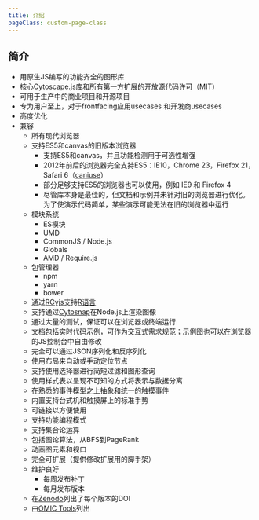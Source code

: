```yaml
---
title: 介绍
pageClass: custom-page-class
---
```

## 简介

* 用原生JS编写的功能齐全的图形库
* 核心Cytoscape.js库和所有第一方扩展的开放源代码许可（MIT）
* 可用于生产中的商业项目和开源项目
* 专为用户至上，对于frontfacing应用usecases 和开发商usecases
* 高度优化
* 兼容
  * 所有现代浏览器
  * 支持ES5和canvas的旧版本浏览器
    * 支持ES5和canvas，并且功能检测用于可选性增强
    * 2012年前后的浏览器完全支持ES5：IE10，Chrome 23，Firefox 21，Safari 6（[caniuse](https://caniuse.com/#feat=es5)）
    * 部分足够支持ES5的浏览器也可以使用，例如 IE9 和 Firefox 4
    * 尽管库本身是最佳的，但文档和示例并未针对旧的浏览器进行优化。为了使演示代码简单，某些演示可能无法在旧的浏览器中运行
  * 模块系统
    * ES模块
    * UMD
    * CommonJS / Node.js
    * Globals
    * AMD / Require.js
  * 包管理器
    * npm
    * yarn
    * bower
  * 通过[RCyjs](http://www.bioconductor.org/packages/release/bioc/html/RCyjs.html)支持[R语言](https://www.r-project.org/)
  * 支持通过[Cytosnap](https://github.com/cytoscape/cytosnap)在Node.js上渲染图像
  * 通过大量的测试，保证可以在浏览器或终端运行
  * 文档包括实时代码示例，可作为交互式需求规范；示例图也可以在浏览器的JS控制台中自由修改
  * 完全可以通过JSON序列化和反序列化
  * 使用布局来自动或手动定位节点
  * 支持使用选择器进行简短过滤和图形查询
  * 使用样式表以呈现不可知的方式将表示与数据分离
  * 在熟悉的事件模型之上抽象和统一的触摸事件
  * 内置支持台式机和触摸屏上的标准手势
  * 可链接以方便使用
  * 支持功能编程模式
  * 支持集合论运算
  * 包括图论算法，从BFS到PageRank
  * 动画图元素和视口
  * 完全可扩展（提供修改扩展用的脚手架）
  * 维护良好
    * 每周发布补丁
    * 每月发布版本
  * 在[Zenodo](https://zenodo.org/record/3547834)列出了每个版本的DOI
  * 由[OMIC Tools](https://omictools.com/cytoscape-js-tool)列出

